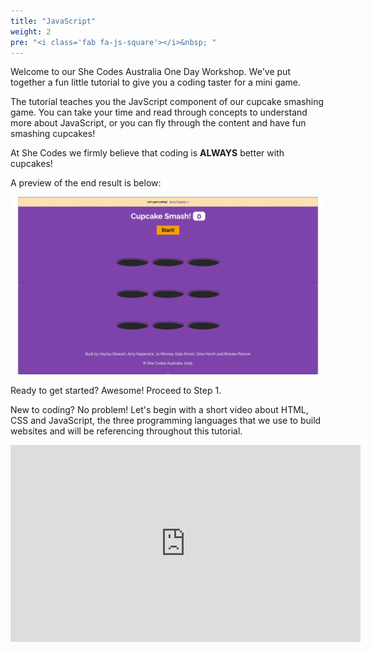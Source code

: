 ```yaml
---
title: "JavaScript"
weight: 2
pre: "<i class='fab fa-js-square'></i>&nbsp; "
---
```


Welcome to our She Codes Australia One Day Workshop. We've put together a fun little tutorial to give you a coding taster for a mini game. 

The tutorial teaches you the JavScript component of our cupcake smashing game. You can take your time and read through concepts to understand more about JavaScript, or you can fly through the content and have fun smashing cupcakes! 

At She Codes we firmly believe that coding is **ALWAYS** better with cupcakes!

A preview of the end result is below:

<!-- We need an updated gif once the Template has been changed -->
![](fullgame.gif)

Ready to get started? Awesome! Proceed to Step 1.

New to coding? No problem! Let's begin with a short video about HTML, CSS and JavaScript, the three programming languages that we use to build websites and will be referencing throughout this tutorial.

<iframe width="560" height="315" src="https://www.youtube.com/embed/gT0Lh1eYk78?si=PQL5jqUN5_1NFhWh" title="YouTube video player" frameborder="0" allow="accelerometer; autoplay; clipboard-write; encrypted-media; gyroscope; picture-in-picture; web-share" referrerpolicy="strict-origin-when-cross-origin" allowfullscreen></iframe>
